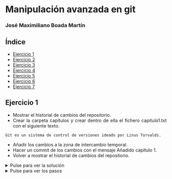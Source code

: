 <div align="justify">

# Manipulación avanzada en git

### José Maximiliano Boada Martín

## Índice

- [Ejercicio 1](#ejercicio1)
- [Ejercicio 2](#ejercicio2)
- [Ejercicio 3](#ejercicio3)
- [Ejercicio 4](#ejercicio4)
- [Ejercicio 5](#ejercicio5)
- [Ejercicio 6](#ejercicio6)
- [Ejercicio 7](#ejercicio7)

## Ejercicio 1 <a name="ejercicio1"></a>

- Mostrar el historial de cambios del repositorio.
- Crear la carpeta capítulos y crear dentro de ella el fichero capitulo1.txt con el siguiente texto.

```code
Git es un sistema de control de versiones ideado por Linus Torvalds.
```

- Añadir los cambios a la zona de intercambio temporal.
- Hacer un commit de los cambios con el mensaje Añadido capítulo 1.
- Volver a mostrar el historial de cambios del repositorio.

<details> <summary>Pulse para ver la solución</summary>

```code
  git log
  mkdir capitulos
  cat > capitulos/capitulo1.txt
  Git es un sistema de control de versiones ideado por Linus Torvalds.
```

__Nota__: __Ctrl+D__ nos permite salir del cat.

```code
  git add .
  git commit -m "Añadido capítulo 1."
  git log
```
__Nota__: __git add__ permite añadir elementos al especio de intercambio. __git log__ permite ver el historico de cambios.
</details>

<details> <summary>Pulse para ver los pasos</summary>

- __git log__
<details> <summary>Salida:</summary>

```code
  commit 1016a8a4e53ee1167750094aaac7d2018063a264 (HEAD -> main, origin/main, origin/HEAD)
  Author: Joatham Pérez Expósito <jpe.gsc@gmail.com>
  Date:   Wed Sep 27 15:50:15 2023 +0100

      se añade la segunda carpeta

  commit 3f26704336e8d586f91aca272c89218d96e61d98
  Author: Joatham Pérez Expósito <jpe.gsc@gmail.com>
  Date:   Wed Sep 27 15:21:53 2023 +0100

      mensaje

  commit 8a81c55462cc731099b5842f2cd38fbc47105d56
  Author: Joatham Pérez Expósito <jpe.gsc@gmail.com>
  Date:   Mon Oct 10 18:18:08 2022 +0100

      Se añade un título

  commit fbe91b280cfbc50352ee18627a4339d4aa7e91c4
  Author: Joatham Pérez Expósito <jpe.gsc@gmail.com>
  Date:   Mon Oct 10 18:14:01 2022 +0100

      closed #1

  commit 3ea9800cc58f6e37a0ff3e6878bf9cc99dd17ced (origin/1)
  Author: Joatham Pérez Expósito <jpe.gsc@gmail.com>
  Date:   Mon Oct 10 17:58:02 2022 +0100

      se crea la carpeta img #1

  commit 4dcb74b18a32f24061bc2e7c415f09f7aaff4971
  Author: Joatham Pérez Expósito <jpe.gsc@gmail.com>
  Date:   Mon Sep 27 11:57:59 2021 +0100

      Initial commit

```
</details>

- __mkdir capitulos__
- __cat > capitulos/capitulos.txt__
- Escribir: __"Git es un sistema de control de versiones ideado por Linus Torvalds."__
- __git add .__
- __git commit -m "Añadido capítulo 1."__
- __git log__

<details> <summary>Salida:<summary>

```code
  commit 3297b1f6f1778c24e159aa99d18bee2e6108370a (HEAD -> main)
  Author: mackstm <thelewyntm@gmail.com>
  Date:   Fri Oct 6 19:16:17 2023 +0100

      Añadido capítulo 1.

  commit 1016a8a4e53ee1167750094aaac7d2018063a264 (origin/main, origin/HEAD)
  Author: Joatham Pérez Expósito <jpe.gsc@gmail.com>
  Date:   Wed Sep 27 15:50:15 2023 +0100

      se añade la segunda carpeta

  commit 3f26704336e8d586f91aca272c89218d96e61d98
  Author: Joatham Pérez Expósito <jpe.gsc@gmail.com>
  Date:   Wed Sep 27 15:21:53 2023 +0100

      mensaje

  commit 8a81c55462cc731099b5842f2cd38fbc47105d56
  Author: Joatham Pérez Expósito <jpe.gsc@gmail.com>
  Date:   Mon Oct 10 18:18:08 2022 +0100

      Se añade un título

  commit fbe91b280cfbc50352ee18627a4339d4aa7e91c4
  Author: Joatham Pérez Expósito <jpe.gsc@gmail.com>
  Date:   Mon Oct 10 18:14:01 2022 +0100

      closed #1

  commit 3ea9800cc58f6e37a0ff3e6878bf9cc99dd17ced (origin/1)
  Author: Joatham Pérez Expósito <jpe.gsc@gmail.com>
  Date:   Mon Oct 10 17:58:02 2022 +0100

      se crea la carpeta img #1

  commit 4dcb74b18a32f24061bc2e7c415f09f7aaff4971
  Author: Joatham Pérez Expósito <jpe.gsc@gmail.com>
  Date:   Mon Sep 27 11:57:59 2021 +0100

      Initial commit
```
</details>

</details>

</div>